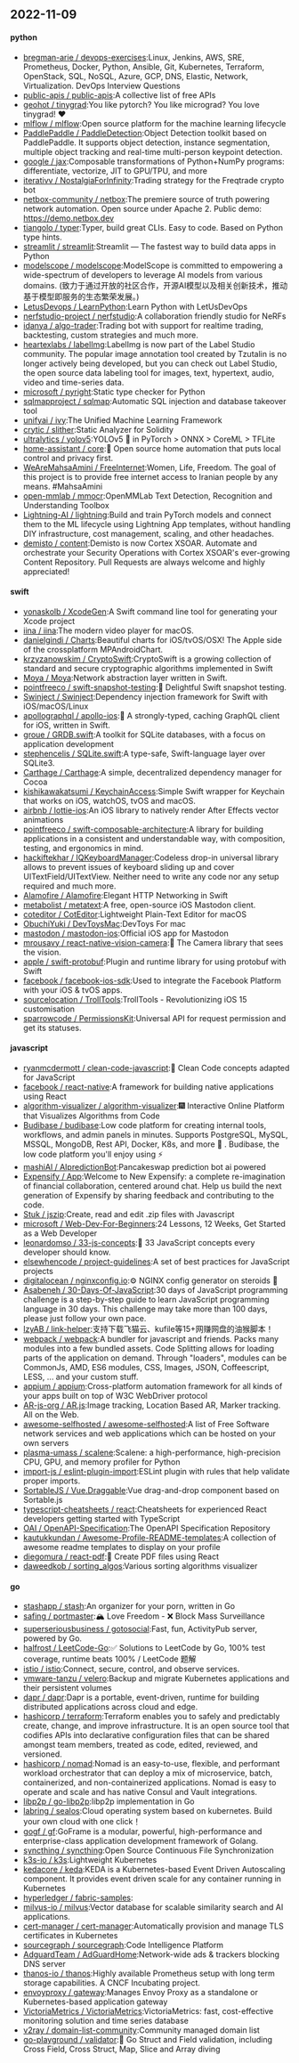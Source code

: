 ## 2022-11-09

#### python
* [bregman-arie / devops-exercises](https://github.com/bregman-arie/devops-exercises):Linux, Jenkins, AWS, SRE, Prometheus, Docker, Python, Ansible, Git, Kubernetes, Terraform, OpenStack, SQL, NoSQL, Azure, GCP, DNS, Elastic, Network, Virtualization. DevOps Interview Questions
* [public-apis / public-apis](https://github.com/public-apis/public-apis):A collective list of free APIs
* [geohot / tinygrad](https://github.com/geohot/tinygrad):You like pytorch? You like micrograd? You love tinygrad!
❤️
* [mlflow / mlflow](https://github.com/mlflow/mlflow):Open source platform for the machine learning lifecycle
* [PaddlePaddle / PaddleDetection](https://github.com/PaddlePaddle/PaddleDetection):Object Detection toolkit based on PaddlePaddle. It supports object detection, instance segmentation, multiple object tracking and real-time multi-person keypoint detection.
* [google / jax](https://github.com/google/jax):Composable transformations of Python+NumPy programs: differentiate, vectorize, JIT to GPU/TPU, and more
* [iterativv / NostalgiaForInfinity](https://github.com/iterativv/NostalgiaForInfinity):Trading strategy for the Freqtrade crypto bot
* [netbox-community / netbox](https://github.com/netbox-community/netbox):The premiere source of truth powering network automation. Open source under Apache 2. Public demo: https://demo.netbox.dev
* [tiangolo / typer](https://github.com/tiangolo/typer):Typer, build great CLIs. Easy to code. Based on Python type hints.
* [streamlit / streamlit](https://github.com/streamlit/streamlit):Streamlit — The fastest way to build data apps in Python
* [modelscope / modelscope](https://github.com/modelscope/modelscope):ModelScope is committed to empowering a wide-spectrum of developers to leverage AI models from various domains. (致力于通过开放的社区合作，开源AI模型以及相关创新技术，推动基于模型即服务的生态繁荣发展。)
* [LetusDevops / LearnPython](https://github.com/LetusDevops/LearnPython):Learn Python with LetUsDevOps
* [nerfstudio-project / nerfstudio](https://github.com/nerfstudio-project/nerfstudio):A collaboration friendly studio for NeRFs
* [idanya / algo-trader](https://github.com/idanya/algo-trader):Trading bot with support for realtime trading, backtesting, custom strategies and much more.
* [heartexlabs / labelImg](https://github.com/heartexlabs/labelImg):LabelImg is now part of the Label Studio community. The popular image annotation tool created by Tzutalin is no longer actively being developed, but you can check out Label Studio, the open source data labeling tool for images, text, hypertext, audio, video and time-series data.
* [microsoft / pyright](https://github.com/microsoft/pyright):Static type checker for Python
* [sqlmapproject / sqlmap](https://github.com/sqlmapproject/sqlmap):Automatic SQL injection and database takeover tool
* [unifyai / ivy](https://github.com/unifyai/ivy):The Unified Machine Learning Framework
* [crytic / slither](https://github.com/crytic/slither):Static Analyzer for Solidity
* [ultralytics / yolov5](https://github.com/ultralytics/yolov5):YOLOv5
🚀
in PyTorch > ONNX > CoreML > TFLite
* [home-assistant / core](https://github.com/home-assistant/core):🏡
Open source home automation that puts local control and privacy first.
* [WeAreMahsaAmini / FreeInternet](https://github.com/WeAreMahsaAmini/FreeInternet):Women, Life, Freedom. The goal of this project is to provide free internet access to Iranian people by any means. #MahsaAmini
* [open-mmlab / mmocr](https://github.com/open-mmlab/mmocr):OpenMMLab Text Detection, Recognition and Understanding Toolbox
* [Lightning-AI / lightning](https://github.com/Lightning-AI/lightning):Build and train PyTorch models and connect them to the ML lifecycle using Lightning App templates, without handling DIY infrastructure, cost management, scaling, and other headaches.
* [demisto / content](https://github.com/demisto/content):Demisto is now Cortex XSOAR. Automate and orchestrate your Security Operations with Cortex XSOAR's ever-growing Content Repository. Pull Requests are always welcome and highly appreciated!

#### swift
* [yonaskolb / XcodeGen](https://github.com/yonaskolb/XcodeGen):A Swift command line tool for generating your Xcode project
* [iina / iina](https://github.com/iina/iina):The modern video player for macOS.
* [danielgindi / Charts](https://github.com/danielgindi/Charts):Beautiful charts for iOS/tvOS/OSX! The Apple side of the crossplatform MPAndroidChart.
* [krzyzanowskim / CryptoSwift](https://github.com/krzyzanowskim/CryptoSwift):CryptoSwift is a growing collection of standard and secure cryptographic algorithms implemented in Swift
* [Moya / Moya](https://github.com/Moya/Moya):Network abstraction layer written in Swift.
* [pointfreeco / swift-snapshot-testing](https://github.com/pointfreeco/swift-snapshot-testing):📸
Delightful Swift snapshot testing.
* [Swinject / Swinject](https://github.com/Swinject/Swinject):Dependency injection framework for Swift with iOS/macOS/Linux
* [apollographql / apollo-ios](https://github.com/apollographql/apollo-ios):📱
A strongly-typed, caching GraphQL client for iOS, written in Swift.
* [groue / GRDB.swift](https://github.com/groue/GRDB.swift):A toolkit for SQLite databases, with a focus on application development
* [stephencelis / SQLite.swift](https://github.com/stephencelis/SQLite.swift):A type-safe, Swift-language layer over SQLite3.
* [Carthage / Carthage](https://github.com/Carthage/Carthage):A simple, decentralized dependency manager for Cocoa
* [kishikawakatsumi / KeychainAccess](https://github.com/kishikawakatsumi/KeychainAccess):Simple Swift wrapper for Keychain that works on iOS, watchOS, tvOS and macOS.
* [airbnb / lottie-ios](https://github.com/airbnb/lottie-ios):An iOS library to natively render After Effects vector animations
* [pointfreeco / swift-composable-architecture](https://github.com/pointfreeco/swift-composable-architecture):A library for building applications in a consistent and understandable way, with composition, testing, and ergonomics in mind.
* [hackiftekhar / IQKeyboardManager](https://github.com/hackiftekhar/IQKeyboardManager):Codeless drop-in universal library allows to prevent issues of keyboard sliding up and cover UITextField/UITextView. Neither need to write any code nor any setup required and much more.
* [Alamofire / Alamofire](https://github.com/Alamofire/Alamofire):Elegant HTTP Networking in Swift
* [metabolist / metatext](https://github.com/metabolist/metatext):A free, open-source iOS Mastodon client.
* [coteditor / CotEditor](https://github.com/coteditor/CotEditor):Lightweight Plain-Text Editor for macOS
* [ObuchiYuki / DevToysMac](https://github.com/ObuchiYuki/DevToysMac):DevToys For mac
* [mastodon / mastodon-ios](https://github.com/mastodon/mastodon-ios):Official iOS app for Mastodon
* [mrousavy / react-native-vision-camera](https://github.com/mrousavy/react-native-vision-camera):📸
The Camera library that sees the vision.
* [apple / swift-protobuf](https://github.com/apple/swift-protobuf):Plugin and runtime library for using protobuf with Swift
* [facebook / facebook-ios-sdk](https://github.com/facebook/facebook-ios-sdk):Used to integrate the Facebook Platform with your iOS & tvOS apps.
* [sourcelocation / TrollTools](https://github.com/sourcelocation/TrollTools):TrollTools - Revolutionizing iOS 15 customisation
* [sparrowcode / PermissionsKit](https://github.com/sparrowcode/PermissionsKit):Universal API for request permission and get its statuses.

#### javascript
* [ryanmcdermott / clean-code-javascript](https://github.com/ryanmcdermott/clean-code-javascript):🛁
Clean Code concepts adapted for JavaScript
* [facebook / react-native](https://github.com/facebook/react-native):A framework for building native applications using React
* [algorithm-visualizer / algorithm-visualizer](https://github.com/algorithm-visualizer/algorithm-visualizer):🎆
Interactive Online Platform that Visualizes Algorithms from Code
* [Budibase / budibase](https://github.com/Budibase/budibase):Low code platform for creating internal tools, workflows, and admin panels in minutes. Supports PostgreSQL, MySQL, MSSQL, MongoDB, Rest API, Docker, K8s, and more
🚀
. Budibase, the low code platform you'll enjoy using
⚡
* [mashiAl / AIpredictionBot](https://github.com/mashiAl/AIpredictionBot):Pancakeswap prediction bot ai powered
* [Expensify / App](https://github.com/Expensify/App):Welcome to New Expensify: a complete re-imagination of financial collaboration, centered around chat. Help us build the next generation of Expensify by sharing feedback and contributing to the code.
* [Stuk / jszip](https://github.com/Stuk/jszip):Create, read and edit .zip files with Javascript
* [microsoft / Web-Dev-For-Beginners](https://github.com/microsoft/Web-Dev-For-Beginners):24 Lessons, 12 Weeks, Get Started as a Web Developer
* [leonardomso / 33-js-concepts](https://github.com/leonardomso/33-js-concepts):📜
33 JavaScript concepts every developer should know.
* [elsewhencode / project-guidelines](https://github.com/elsewhencode/project-guidelines):A set of best practices for JavaScript projects
* [digitalocean / nginxconfig.io](https://github.com/digitalocean/nginxconfig.io):⚙️
NGINX config generator on steroids
💉
* [Asabeneh / 30-Days-Of-JavaScript](https://github.com/Asabeneh/30-Days-Of-JavaScript):30 days of JavaScript programming challenge is a step-by-step guide to learn JavaScript programming language in 30 days. This challenge may take more than 100 days, please just follow your own pace.
* [lzyAB / link-helper](https://github.com/lzyAB/link-helper):支持下载飞猫云、kufile等15+网赚网盘的油猴脚本！
* [webpack / webpack](https://github.com/webpack/webpack):A bundler for javascript and friends. Packs many modules into a few bundled assets. Code Splitting allows for loading parts of the application on demand. Through "loaders", modules can be CommonJs, AMD, ES6 modules, CSS, Images, JSON, Coffeescript, LESS, ... and your custom stuff.
* [appium / appium](https://github.com/appium/appium):Cross-platform automation framework for all kinds of your apps built on top of W3C WebDriver protocol
* [AR-js-org / AR.js](https://github.com/AR-js-org/AR.js):Image tracking, Location Based AR, Marker tracking. All on the Web.
* [awesome-selfhosted / awesome-selfhosted](https://github.com/awesome-selfhosted/awesome-selfhosted):A list of Free Software network services and web applications which can be hosted on your own servers
* [plasma-umass / scalene](https://github.com/plasma-umass/scalene):Scalene: a high-performance, high-precision CPU, GPU, and memory profiler for Python
* [import-js / eslint-plugin-import](https://github.com/import-js/eslint-plugin-import):ESLint plugin with rules that help validate proper imports.
* [SortableJS / Vue.Draggable](https://github.com/SortableJS/Vue.Draggable):Vue drag-and-drop component based on Sortable.js
* [typescript-cheatsheets / react](https://github.com/typescript-cheatsheets/react):Cheatsheets for experienced React developers getting started with TypeScript
* [OAI / OpenAPI-Specification](https://github.com/OAI/OpenAPI-Specification):The OpenAPI Specification Repository
* [kautukkundan / Awesome-Profile-README-templates](https://github.com/kautukkundan/Awesome-Profile-README-templates):A collection of awesome readme templates to display on your profile
* [diegomura / react-pdf](https://github.com/diegomura/react-pdf):📄
Create PDF files using React
* [daweedkob / sorting_algos](https://github.com/daweedkob/sorting_algos):Various sorting algorithms visualizer

#### go
* [stashapp / stash](https://github.com/stashapp/stash):An organizer for your porn, written in Go
* [safing / portmaster](https://github.com/safing/portmaster):🏔
Love Freedom -
❌
Block Mass Surveillance
* [superseriousbusiness / gotosocial](https://github.com/superseriousbusiness/gotosocial):Fast, fun, ActivityPub server, powered by Go.
* [halfrost / LeetCode-Go](https://github.com/halfrost/LeetCode-Go):✅
Solutions to LeetCode by Go, 100% test coverage, runtime beats 100% / LeetCode 题解
* [istio / istio](https://github.com/istio/istio):Connect, secure, control, and observe services.
* [vmware-tanzu / velero](https://github.com/vmware-tanzu/velero):Backup and migrate Kubernetes applications and their persistent volumes
* [dapr / dapr](https://github.com/dapr/dapr):Dapr is a portable, event-driven, runtime for building distributed applications across cloud and edge.
* [hashicorp / terraform](https://github.com/hashicorp/terraform):Terraform enables you to safely and predictably create, change, and improve infrastructure. It is an open source tool that codifies APIs into declarative configuration files that can be shared amongst team members, treated as code, edited, reviewed, and versioned.
* [hashicorp / nomad](https://github.com/hashicorp/nomad):Nomad is an easy-to-use, flexible, and performant workload orchestrator that can deploy a mix of microservice, batch, containerized, and non-containerized applications. Nomad is easy to operate and scale and has native Consul and Vault integrations.
* [libp2p / go-libp2p](https://github.com/libp2p/go-libp2p):libp2p implementation in Go
* [labring / sealos](https://github.com/labring/sealos):Cloud operating system based on kubernetes. Build your own cloud with one click！
* [gogf / gf](https://github.com/gogf/gf):GoFrame is a modular, powerful, high-performance and enterprise-class application development framework of Golang.
* [syncthing / syncthing](https://github.com/syncthing/syncthing):Open Source Continuous File Synchronization
* [k3s-io / k3s](https://github.com/k3s-io/k3s):Lightweight Kubernetes
* [kedacore / keda](https://github.com/kedacore/keda):KEDA is a Kubernetes-based Event Driven Autoscaling component. It provides event driven scale for any container running in Kubernetes
* [hyperledger / fabric-samples](https://github.com/hyperledger/fabric-samples):
* [milvus-io / milvus](https://github.com/milvus-io/milvus):Vector database for scalable similarity search and AI applications.
* [cert-manager / cert-manager](https://github.com/cert-manager/cert-manager):Automatically provision and manage TLS certificates in Kubernetes
* [sourcegraph / sourcegraph](https://github.com/sourcegraph/sourcegraph):Code Intelligence Platform
* [AdguardTeam / AdGuardHome](https://github.com/AdguardTeam/AdGuardHome):Network-wide ads & trackers blocking DNS server
* [thanos-io / thanos](https://github.com/thanos-io/thanos):Highly available Prometheus setup with long term storage capabilities. A CNCF Incubating project.
* [envoyproxy / gateway](https://github.com/envoyproxy/gateway):Manages Envoy Proxy as a standalone or Kubernetes-based application gateway
* [VictoriaMetrics / VictoriaMetrics](https://github.com/VictoriaMetrics/VictoriaMetrics):VictoriaMetrics: fast, cost-effective monitoring solution and time series database
* [v2ray / domain-list-community](https://github.com/v2ray/domain-list-community):Community managed domain list
* [go-playground / validator](https://github.com/go-playground/validator):💯
Go Struct and Field validation, including Cross Field, Cross Struct, Map, Slice and Array diving
